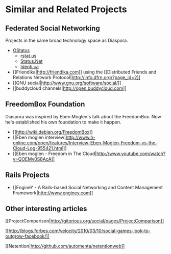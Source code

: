 # Similar and Related Projects

## Federated Social Networking

Projects in the same broad technology space as Diaspora.

* <a href="http://ostatus.org" target="_blank">OStatus</a>
  * <a href="http://rstat.us" target="_blank">rstat.us</a>
  * <a href="http://status.net" target="_blank">Status.Net</a>
  * <a href="http://identi.ca" target="_blank">Identi.ca</a>
* [[Friendika|http://friendika.com]] using the [[Distributed Friends and Relations Network Protocol|http://info.dfrn.org/?page_id=2]]
* [[GNU social|http://www.gnu.org/software/social/]]
* [[buddycloud channels|http://open.buddycloud.com]]
  
## FreedomBox Foundation

Diaspora was inspired by Eben Moglen's talk about the FreedomBox. Now he's established his
own foundation to make it happen.

* [[http://wiki.debian.org/FreedomBox]]
* [[Eben moglen interview|http://www.h-online.com/open/features/Interview-Eben-Moglen-Freedom-vs-the-Cloud-Log-955421.html]]
* [[Eben moglen - Freedom in The Cloud|http://www.youtube.com/watch?v=QOEMv0S8AcA]]

## Rails Projects

* [[EngineY - A Rails-based Social Networking and Content Management Framework|http://www.enginey.com]]
  
## Other interesting articles

[[ProjectComparison|http://gitorious.org/social/pages/ProjectComparison]]

[[http://blogs.forbes.com/velocity/2010/03/10/social-games-look-to-outgrow-facebook/]]

[[Netention|http://github.com/automenta/netentionweb]]

